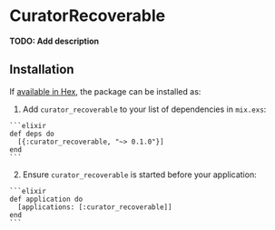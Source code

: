 # CuratorRecoverable

**TODO: Add description**

## Installation

If [available in Hex](https://hex.pm/docs/publish), the package can be installed as:

  1. Add `curator_recoverable` to your list of dependencies in `mix.exs`:

    ```elixir
    def deps do
      [{:curator_recoverable, "~> 0.1.0"}]
    end
    ```

  2. Ensure `curator_recoverable` is started before your application:

    ```elixir
    def application do
      [applications: [:curator_recoverable]]
    end
    ```


